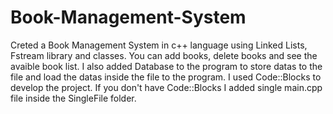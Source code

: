 # Book-Management-System

Creted a Book Management System in c++ language using Linked Lists, Fstream library and classes. 
You can add books, delete books and see the avaible book list. I also added Database to the program to store datas to the file and load the datas inside the file to the program.
I used Code::Blocks to develop the project. If you don't have Code::Blocks I added single main.cpp file inside the SingleFile folder.

